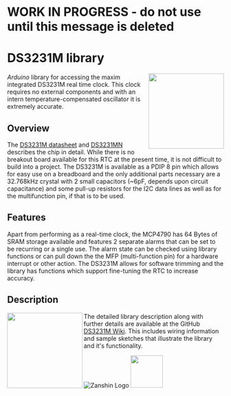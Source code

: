 # WORK IN PROGRESS - do not use until this message is deleted


# DS3231M library
<img src="https://github.com/SV-Zanshin/DS3231M/blob/master/Images/ds3231m-real-time-clock-ic.jpg" width="175" align="right"/> *Arduino* library for accessing the maxim integrated DS3231M real time clock. This clock requires no external components and with an intern temperature-compensated oscillator it is extremely accurate.

## Overview
The [DS3231M datasheet](https://datasheets.maximintegrated.com/en/ds/DS3231M.pdf) and [DS3231MN](http://ww1.microchip.com/downloads/en/DeviceDoc/20005010F.pdf) describes the chip in detail. While there is no breakout board available for this RTC at the present time, it is not difficult to build into a project. The DS3231M is available as a PDIP 8 pin which allows for easy use on a breadboard and the only additional parts necessary are a 32.768kHz crystal with 2 small capacitors (~6pF, depends upon circuit capacitance) and some pull-up resistors for the I2C data lines as well as for the multifunction pin, if that is to be used.

## Features
Apart from performing as a real-time clock, the MCP4790 has 64 Bytes of SRAM storage available and features 2 separate alarms that can be set to be recurring or a single use. The alarm state can be checked using library functions or can pull down the the MFP (multi-function pin) for a hardware interrupt or other action.
The DS3231M allows for software trimming and the library has functions which support fine-tuning the RTC to increase accuracy.

## Description
<img src="https://github.com/SV-Zanshin/DS3231M/blob/master/Images/DS3231M_bb.png" width="175px" align="left" /> The detailed library description along with further details are available at the GitHub [DS3231M Wiki](https://github.com/SV-Zanshin/DS3231M/wiki). This includes wiring information and sample sketches that illustrate the library and it's functionality.

![Zanshin Logo](https://www.sv-zanshin.com/r/images/site/gif/zanshinkanjitiny.gif) <img src="https://www.sv-zanshin.com/r/images/site/gif/zanshintext.gif" width="75"/>
